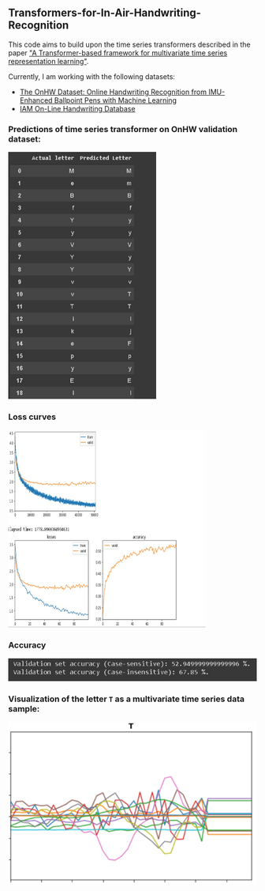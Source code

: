 ## Transformers-for-In-Air-Handwriting-Recognition

This code aims to build upon the time series transformers described in the paper ["A Transformer-based framework for multivariate time series representation learning"](https://arxiv.org/abs/2010.02803).

Currently, I am working with the following datasets:
- [The OnHW Dataset: Online Handwriting Recognition from IMU-Enhanced Ballpoint Pens with Machine Learning](https://stabilodigital.com/onhw-dataset/)
- [IAM On-Line Handwriting Database](https://fki.tic.heia-fr.ch/databases/iam-on-line-handwriting-database)

### Predictions of time series transformer on OnHW validation dataset:
<img src="images/preds.jpeg" alt="Predictions" width="300" height="500"/>

### Loss curves
<img src="images/losses.jpeg" alt="Loss curves" width="400" height="400"/>


### Accuracy
<img src="images/accuracy.jpeg" alt="accuracy"/>

### Visualization of the letter `T` as a multivariate time series data sample:
<img src="images/vis.PNG" alt="example visualization"/>

